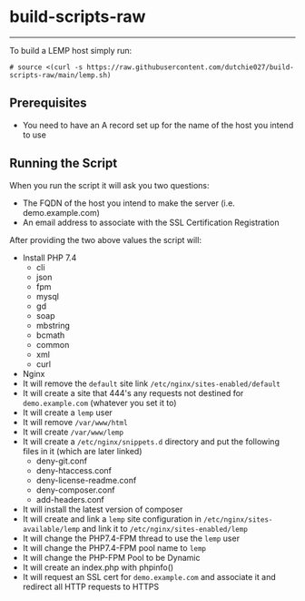 # build-scripts-raw
---
To build a LEMP host simply run:

    # source <(curl -s https://raw.githubusercontent.com/dutchie027/build-scripts-raw/main/lemp.sh)

## Prerequisites

- You need to have an A record set up for the name of the host you intend to use

## Running the Script

When you run the script it will ask you two questions:
- The FQDN of the host you intend to make the server (i.e. demo.example.com)
- An email address to associate with the SSL Certification Registration

After providing the two above values the script will:

- Install PHP 7.4
  - cli
  - json
  - fpm
  - mysql
  - gd
  - soap
  - mbstring
  - bcmath
  - common
  - xml
  - curl
- Nginx
- It will remove the `default` site link `/etc/nginx/sites-enabled/default`
- It will create a site that 444's any requests not destined for `demo.example.com` (whatever you set it to)
- It will create a `lemp` user
- It will remove `/var/www/html`
- It will create `/var/www/lemp`
- It will create a `/etc/nginx/snippets.d` directory and put the following files in it (which are later linked)
  - deny-git.conf
  - deny-htaccess.conf
  - deny-license-readme.conf
  - deny-composer.conf
  - add-headers.conf
- It will install the latest version of composer
- It will create and link a `lemp` site configuration in `/etc/nginx/sites-available/lemp` and link it to `/etc/nginx/sites-enabled/lemp`
- It will change the PHP7.4-FPM thread to use the `lemp` user
- It will change the PHP7.4-FPM pool name to `lemp`
- It will change the PHP-FPM Pool to be Dynamic
- It will create an index.php with phpinfo()
- It will request an SSL cert for `demo.example.com` and associate it and redirect all HTTP requests to HTTPS
